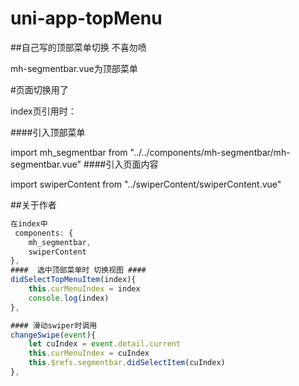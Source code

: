# uni-app-topMenu

##自己写的顶部菜单切换 不喜勿喷

 mh-segmentbar.vue为顶部菜单
 
 #页面切换用了<swiper>
 
 index页引用时：

####引入顶部菜单

import mh_segmentbar from "../../components/mh-segmentbar/mh-segmentbar.vue"
####引入页面内容

import swiperContent from "../swiperContent/swiperContent.vue"  


##关于作者

```javascript
在index中
 components: {
    mh_segmentbar,
    swiperContent
},
####  选中顶部菜单时 切换视图 #### 
didSelectTopMenuItem(index){
    this.curMenuIndex = index
    console.log(index)
},

#### 滑动swiper时调用
changeSwipe(event){
    let cuIndex = event.detail.current
    this.curMenuIndex = cuIndex
    this.$refs.segmentbar.didSelectItem(cuIndex)
},

```



 
